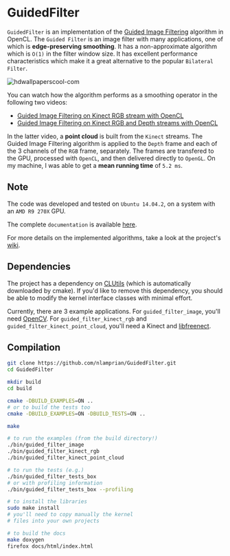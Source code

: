 GuidedFilter
============

`GuidedFilter` is an implementation of the [Guided Image Filtering](http://research.microsoft.com/en-us/um/people/kahe/eccv10/) algorithm in OpenCL. The `Guided Filter` is an image filter with many applications, one of which is **edge-preserving smoothing**. It has a non-approximate algorithm which is `O(1)` in the filter window size. It has excellent performance characteristics which make it a great alternative to the popular `Bilateral Filter`.

![hdwallpaperscool-com](https://github.com/nlamprian/GuidedFilter/wiki/assets/filter.png)

You can watch how the algorithm performs as a smoothing operator in the following two videos:
* [Guided Image Filtering on Kinect RGB stream with OpenCL](https://www.youtube.com/watch?v=cFQu10OsztI)
* [Guided Image Filtering on Kinect RGB and Depth streams with OpenCL](https://www.youtube.com/watch?v=PTLU1SiHCEY)

In the latter video, a **point cloud** is built from the `Kinect` streams. The Guided Image Filtering algorithm is applied to the `Depth` frame and each of the 3 channels of the `RGB` frame, separately. The frames are transfered to the GPU, processed with `OpenCL`, and then delivered directly to `OpenGL`. On my machine, I was able to get a **mean running time** of `5.2 ms`.

Note
----

The code was developed and tested on `Ubuntu 14.04.2`, on a system with an `AMD R9 270X` GPU.

The complete `documentation` is available [here](https://guided-filter.nlamprian.me).

For more details on the implemented algorithms, take a look at the project's [wiki](https://github.com/nlamprian/GuidedFilter/wiki/Algorithms).

Dependencies
------------

The project has a dependency on [CLUtils](https://github.com/nlamprian/CLUtils) (which is automatically downloaded by cmake). If you'd like to remove this dependency, you should be able to modify the kernel interface classes with minimal effort.

Currently, there are 3 example applications. For `guided_filter_image`, you'll need [OpenCV](https://github.com/jayrambhia/Install-OpenCV). For `guided_filter_kinect_rgb` and `guided_filter_kinect_point_cloud`, you'll need a Kinect and [libfreenect](https://github.com/OpenKinect/libfreenect/).

Compilation
-----------

```bash
git clone https://github.com/nlamprian/GuidedFilter.git
cd GuidedFilter

mkdir build
cd build

cmake -DBUILD_EXAMPLES=ON ..
# or to build the tests too
cmake -DBUILD_EXAMPLES=ON -DBUILD_TESTS=ON ..

make

# to run the examples (from the build directory!)
./bin/guided_filter_image
./bin/guided_filter_kinect_rgb
./bin/guided_filter_kinect_point_cloud

# to run the tests (e.g.)
./bin/guided_filter_tests_box
# or with profiling information
./bin/guided_filter_tests_box --profiling

# to install the libraries
sudo make install
# you'll need to copy manually the kernel
# files into your own projects

# to build the docs
make doxygen
firefox docs/html/index.html
```